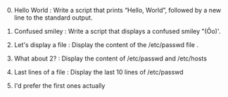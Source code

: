 0. Hello World : Write a script that prints “Hello, World”, followed by a new line to the standard output.

1. Confused smiley : Write a script that displays a confused smiley "(Ôo)'.

2. Let's display a file : Display the content of the /etc/passwd file
.
3. What about 2? : Display the content of /etc/passwd and /etc/hosts

4. Last lines of a file : Display the last 10 lines of /etc/passwd

5. I'd prefer the first ones actually
